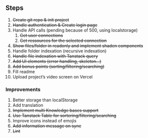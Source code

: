 ## Steps

1. ~~Create git repo & init project~~
2. ~~Handle authentication & Create login page~~
3. Handle API calls (pending because of 500, using localstorage)
    1. ~~Get user connections~~
    2. ~~Get ressources for the selected connection~~
4. ~~Show files/folder in readonly and implement shadcn components~~
5. Handle folder indexation (recursive indexation)
6. ~~Handle file indexation with Tanstack query~~
7. ~~Add UI elements (error handling, skeleton…)~~
8. ~~Add bonus points (sorting/filtering/searching)~~
9. Fill readme
10. Upload project’s video screen on Vercel

### Improvements

1. Better storage than localStorage
2. Add translation
3. ~~Implement multi Knowledge bases support~~
4. ~~Use Tanstack Table for sortering/filtering/searching~~
5. Improve icons instead of emojis
6. ~~Add information message on sync~~
7. ~~Lint~~